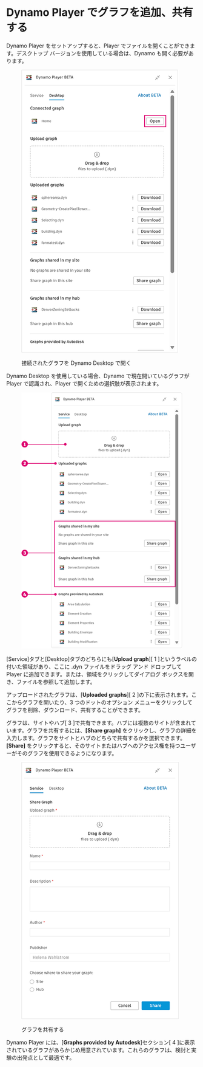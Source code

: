 # Dynamo Player でグラフを追加、共有する


Dynamo Player をセットアップすると、Player でファイルを開くことができます。デスクトップ バージョンを使用している場合は、Dynamo も開く必要があります。&#x20;

<figure><img src="../.gitbook/assets/open-connected-graph.png" alt=""><figcaption><p>接続されたグラフを Dynamo Desktop で開く</p></figcaption></figure>

Dynamo Desktop を使用している場合、Dynamo で現在開いているグラフが Player で認識され、Player で開くための選択肢が表示されます。

<figure><img src="../.gitbook/assets/access-graphs.png" alt=""><figcaption></figcaption></figure>

[Service]タブと[Desktop]タブのどちらにも[**Upload graph**][ 1 ]というラベルの付いた領域があり、ここに .dyn ファイルをドラッグ アンド ドロップして　Player に追加できます。または、領域をクリックしてダイアログ ボックスを開き、ファイルを参照して追加します。

アップロードされたグラフは、[**Uploaded graphs**][ 2 ]の下に表示されます。ここからグラフを開いたり、3 つのドットのオプション メニューをクリックしてグラフを削除、ダウンロード、共有することができます。

グラフは、サイトやハブ[ 3 ]で共有できます。ハブには複数のサイトが含まれています。グラフを共有するには、**[Share graph]** をクリックし、グラフの詳細を入力します。グラフをサイトとハブのどちらで共有するかを選択できます。**[Share]** をクリックすると、そのサイトまたはハブへのアクセス権を持つユーザーがそのグラフを使用できるようになります。

<figure><img src="../.gitbook/assets/share-graph.png" alt=""><figcaption><p>グラフを共有する</p></figcaption></figure>

Dynamo Player には、[**Graphs provided by Autodesk**]セクション[ 4 ]に表示されているグラフがあらかじめ用意されています。これらのグラフは、検討と実験の出発点として最適です。



